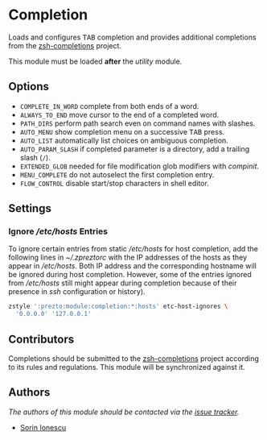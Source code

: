 # Completion

Loads and configures <kbd>TAB</kbd> completion and provides additional
completions from the [zsh-completions][1] project.

This module must be loaded **after** the *utility* module.

## Options

- `COMPLETE_IN_WORD` complete from both ends of a word.
- `ALWAYS_TO_END` move cursor to the end of a completed word.
- `PATH_DIRS` perform path search even on command names with slashes.
- `AUTO_MENU` show completion menu on a successive <kbd>TAB</kbd> press.
- `AUTO_LIST` automatically list choices on ambiguous completion.
- `AUTO_PARAM_SLASH` if completed parameter is a directory, add a trailing
  slash (`/`).
- `EXTENDED_GLOB` needed for file modification glob modifiers with *compinit*.
- `MENU_COMPLETE` do not autoselect the first completion entry.
- `FLOW_CONTROL` disable start/stop characters in shell editor.

## Settings

### Ignore */etc/hosts* Entries

To ignore certain entries from static */etc/hosts* for host completion, add the
following lines in *~/.zpreztorc* with the IP addresses of the hosts as they
appear in */etc/hosts*. Both IP address and the corresponding hostname will be
ignored during host completion. However, some of the entries ignored from
*/etc/hosts* still might appear during completion because of their presence in
*ssh* configuration or history).

```sh
zstyle ':prezto:module:completion:*:hosts' etc-host-ignores \
  '0.0.0.0' '127.0.0.1'
```

## Contributors

Completions should be submitted to the [zsh-completions][1] project according to
its rules and regulations. This module will be synchronized against it.

## Authors

*The authors of this module should be contacted via the [issue tracker][2].*

- [Sorin Ionescu](https://github.com/sorin-ionescu)

[1]: https://github.com/zsh-users/zsh-completions
[2]: https://github.com/sorin-ionescu/prezto/issues
